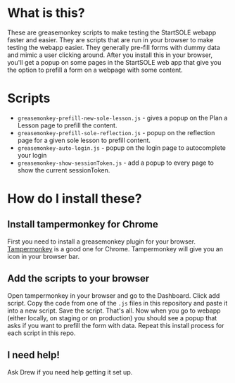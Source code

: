 # What is this?
These are greasemonkey scripts to make testing the StartSOLE webapp faster and easier. They are scripts that are run in your browser to make testing the webapp easier. They generally pre-fill forms with dummy data and mimic a user clicking around. After you install this in your browser, you'll get a popup on some pages in the StartSOLE web app that give you the option to prefill a form on a webpage with some content.

# Scripts

 * `greasemonkey-prefill-new-sole-lesson.js` - gives a popup on the Plan a Lesson page to prefill the content.
 * `greasemonkey-prefill-sole-reflection.js` - popup on the reflection page for a given sole lesson to prefill content.
 * `greasemonkey-auto-login.js` - popup on the login page to autocomplete your login
 * `greasemonkey-show-sessionToken.js` - add a popup to every page to show the current sessionToken.

# How do I install these?

## Install tampermonkey for Chrome

First you need to install a greasemonkey plugin for your browser. [Tampermonkey](https://tampermonkey.net/) is a good one for Chrome. Tampermonkey will give you an icon in your browser bar.

## Add the scripts to your browser

Open tampermonkey in your browser and go to the Dashboard. Click add script. Copy the code from one of the `.js` files in this repository and paste it into a new script. Save the script. That's all. Now when you go to webapp (either locally, on staging or on production) you should see a popup that asks if you want to prefill the form with data. Repeat this install process for each script in this repo.

## I need help!

Ask Drew if you need help getting it set up.
